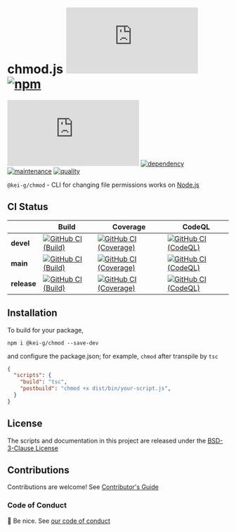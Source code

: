 # chmod.js [![license][license-image]][license-url] [![npm][npm-image]][npm-url]

[![coverage][nyc-cov-image]][github-url] [![dependency][depencency-image]][dependency-url] [![maintenance][maintenance-image]][npmsio-url] [![quality][quality-image]][npmsio-url]

`@kei-g/chmod` - CLI for changing file permissions works on [Node.js](https://nodejs.org/)

## CI Status

| | Build | Coverage | CodeQL |
| ---- | ---- | ---- | ---- |
| **devel** | [![GitHub CI (Build)][github-devel-build-image]][github-devel-build-url] | [![GitHub CI (Coverage)][github-devel-coverage-image]][github-devel-coverage-url] | [![GitHub CI (CodeQL)][github-devel-codeql-image]][github-devel-codeql-url] |
| **main** | [![GitHub CI (Build)][github-main-build-image]][github-main-build-url] | [![GitHub CI (Coverage)][github-main-coverage-image]][github-main-coverage-url] | [![GitHub CI (CodeQL)][github-main-codeql-image]][github-main-codeql-url] |
| **release** | [![GitHub CI (Build)][github-release-build-image]][github-release-build-url] | [![GitHub CI (Coverage)][github-release-coverage-image]][github-release-coverage-url] | [![GitHub CI (CodeQL)][github-release-codeql-image]][github-release-codeql-url] |

## Installation

To build for your package,

```shell
npm i @kei-g/chmod --save-dev
```

and configure the package.json; for example, `chmod` after transpile by `tsc`

```json
{
  "scripts": {
    "build": "tsc",
    "postbuild": "chmod +x dist/bin/your-script.js",
  }
}
```

## License

The scripts and documentation in this project are released under the [BSD-3-Clause License](https://github.com/kei-g/chmod.js/blob/main/LICENSE)

## Contributions

Contributions are welcome! See [Contributor's Guide](https://github.com/kei-g/chmod.js/blob/main/CONTRIBUTING.md)

### Code of Conduct

:clap: Be nice. See [our code of conduct](https://github.com/kei-g/chmod.js/blob/main/CODE_OF_CONDUCT.md)

[depencency-image]:https://img.shields.io/librariesio/release/npm/@kei-g/chmod?logo=nodedotjs
[dependency-url]:https://npmjs.com/package/@kei-g/chmod?activeTab=dependencies
[github-devel-build-image]:https://github.com/kei-g/chmod.js/actions/workflows/build.yml/badge.svg?branch=devel
[github-devel-build-url]:https://github.com/kei-g/chmod.js/actions/workflows/build.yml?query=branch%3Adevel
[github-devel-codeql-image]:https://github.com/kei-g/chmod.js/actions/workflows/codeql.yml/badge.svg?branch=devel
[github-devel-codeql-url]:https://github.com/kei-g/chmod.js/actions/workflows/codeql.yml?query=branch%3Adevel
[github-devel-coverage-image]:https://github.com/kei-g/chmod.js/actions/workflows/coverage.yml/badge.svg?branch=devel
[github-devel-coverage-url]:https://github.com/kei-g/chmod.js/actions/workflows/coverage.yml?query=branch%3Adevel
[github-main-build-image]:https://github.com/kei-g/chmod.js/actions/workflows/build.yml/badge.svg?branch=main
[github-main-build-url]:https://github.com/kei-g/chmod.js/actions/workflows/build.yml?query=branch%3Amain
[github-main-codeql-image]:https://github.com/kei-g/chmod.js/actions/workflows/codeql.yml/badge.svg?branch=main
[github-main-codeql-url]:https://github.com/kei-g/chmod.js/actions/workflows/codeql.yml?query=branch%3Amain
[github-main-coverage-image]:https://github.com/kei-g/chmod.js/actions/workflows/coverage.yml/badge.svg?branch=main
[github-main-coverage-url]:https://github.com/kei-g/chmod.js/actions/workflows/coverage.yml?query=branch%3Amain
[github-release-build-image]:https://github.com/kei-g/chmod.js/actions/workflows/build.yml/badge.svg?branch=release
[github-release-build-url]:https://github.com/kei-g/chmod.js/actions/workflows/build.yml?query=branch%3Arelease
[github-release-codeql-image]:https://github.com/kei-g/chmod.js/actions/workflows/codeql.yml/badge.svg?branch=release
[github-release-codeql-url]:https://github.com/kei-g/chmod.js/actions/workflows/codeql.yml?query=branch%3Arelease
[github-release-coverage-image]:https://github.com/kei-g/chmod.js/actions/workflows/coverage.yml/badge.svg?branch=release
[github-release-coverage-url]:https://github.com/kei-g/chmod.js/actions/workflows/coverage.yml?query=branch%3Arelease
[github-url]:https://github.com/kei-g/chmod.js
[license-image]:https://img.shields.io/github/license/kei-g/chmod.js
[license-url]:https://opensource.org/licenses/BSD-3-Clause
[maintenance-image]:https://img.shields.io/npms-io/maintenance-score/@kei-g/chmod?logo=npm
[npm-image]:https://img.shields.io/npm/v/@kei-g/chmod.svg?logo=npm
[npm-url]:https://npmjs.org/package/@kei-g/chmod
[npmsio-url]:https://npms.io/search?q=%40kei-g%2Fchmod
[nyc-cov-image]:https://img.shields.io/nycrc/kei-g/chmod.js?config=.nycrc.json&label=coverage&logo=mocha
[quality-image]:https://img.shields.io/npms-io/quality-score/@kei-g/chmod?logo=npm
